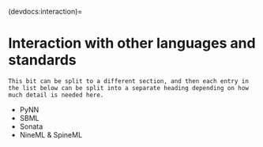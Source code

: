 (devdocs:interaction)=
# Interaction with other languages and standards
```{note}
This bit can be split to a different section, and then each entry in the list below can be split into a separate heading depending on how much detail is needed here.
```
- PyNN
- SBML
- Sonata
- NineML & SpineML

